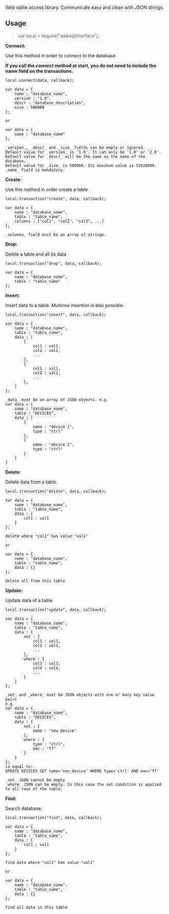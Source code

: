 Web sqlite access library. Communicate easy and clean with JSON strings.
    
## Usage
 
> var local = require("websqlInterface");
 
**Connect:**

Use this method in order to connect to the database

**If you call the _connect_ method at start, 
you do not need to include the name field on the transactions.**
 
    local.connect(data, callback);
 
    var data = {
        name : "database_name",
        version : "1.0",
        descr : "database_description",
        size : 500000
    };
 
    or
 
    var data = {
        name : "database_name"
    };
 
    _version_, _descr_ and _size_ fields can be empty or ignored.
    Default value for _version_ is '1.0'. It can only be '1.0' or '2.0'.
    Default value for _descr_ will be the same as the name of the database.
    Default value for _size_ is 500000. Its maximum value is 52428000.
    _name_ field is mandatory.
  
**Create:**

Use this method in order create a table

    local.transaction("create", data, callback);  
 
    var data = {
        name : "database_name",
        table : "table_name",
        columns : ["col1", "col2", "col3", ...]
    };
    
    _columns_ field must be an array of strings.
 
**Drop:**

Delete a table and all its data
 
    local.transaction("drop", data, callback);  

    var data = {
        name : "database_name",
        table : "table_name"
    };

**Insert:**

Insert data to a table. Multirow insertion is also possible.

    local.transaction("insert", data, callback);    

    var data = {
        name : "database_name",
        table : "table_name",
        data : [
            {
                col1 : val1,
                col2 : val2,
                ...
            },
            {
                col1 : val1,
                col2 : val2,
                ...
            },
        ]  
    };

    _data_ must be an array of JSON objects. e.g.
    var data = {
        name : "database_name",
        table : "DEVICES",
        data : [
            {
                name : "device 1",
                type : "ctrl"
            },
            {
                name : "device 2",
                type : "ctrl"
            }
        ]
    }

**Delete:**

Delete data from a table.

    local.transaction("delete", data, callback);

    var data = {
        name : "database_name",
        table : "table_name",
        data : {
            col1 : val1
        }
    };

    delete where "col1" has value "val1"

    or

    var data = {
        name : "database_name",
        table : "table_name",
        data : {}
    };

    delete all from this table

**Update:**

Update data of a table.

    local.transaction("update", data, callback);

    var data = {
        name : "database_name",
        table : "table_name",
        data : {
            set : {
                col1 : val1,
                col2 : val2,
                ...
            },
            where : {
                col3 : val3,
                col4 : val4,
                ...
            }
        }
    };

    _set_ and _where_ must be JSON objects with one or many key value pairs
    e.g.
    var data = {
        name : "database_name",
        table : "DEVICES",
        data : {
            set : {
                name : "new_device"
            },
            where : {
                type : "ctrl",
                mac : "ff"
            }
        }
    };
    is equal to:
    UPDATE DEVICES SET name='new_device' WHERE type='ctrl' AND mac='ff'

    _set_ JSON cannot be empty
    _where_ JSON can be empty. In this case the set condition is applied to all rows of the table.

**Find:**

Search database.

    local.transaction("find", data, callback);

    var data = {
        name : "database_name",
        table : "table_name",
        data : {
            col1 : val1
        }
    };

    find data where "col1" has value "val1"

    or

    var data = {
        name : "database_name",
        table : "table_name",
        data : {}
    };

    find all data in this table
